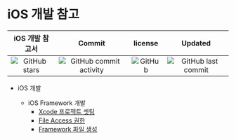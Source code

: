 # iOS 개발 참고

| iOS 개발 참고서                                                                                 | Commit                                                                                              | license                                                                   | Updated                                                                                   |
|:------------------------------------------------------------------------------------------:|:---------------------------------------------------------------------------------------------------:|:-------------------------------------------------------------------------:|:-----------------------------------------------------------------------------------------:|
| ![GitHub stars](https://img.shields.io/github/stars/CMJunghoon/iOS_Reference?style=social) | ![GitHub commit activity](https://img.shields.io/github/commit-activity/m/CMJunghoon/iOS_Reference) | ![GitHub](https://img.shields.io/github/license/CMJunghoon/iOS_Reference) | ![GitHub last commit](https://img.shields.io/github/last-commit/CMJunghoon/iOS_Reference) |

- iOS 개발
  
  - iOS Framework 개발
    - [Xcode  프로젝트 셋팅](iOS_Framework_Project/iOS_SDK_01_Project_Setting.md)
    - [File Access 권한]()
    - [Framework 파일 생성]()


